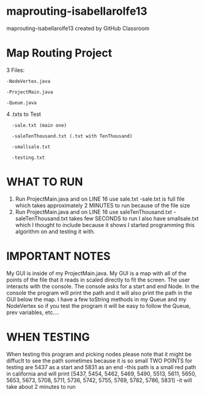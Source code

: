 # maprouting-isabellarolfe13
maprouting-isabellarolfe13 created by GitHub Classroom

# Map Routing Project
   3 Files:
   
    -NodeVertex.java
  
    -ProjectMain.java
    
    -Queue.java
    
   4 .txts to Test
   
      -sale.txt (main one)
      
      -saleTenThousand.txt (.txt with TenThousand)
      
      -smallsale.txt
      
      -testing.txt
      
# WHAT TO RUN
  1) Run ProjectMain.java and on LINE 16 use sale.txt
        -sale.txt is full file which takes approximately 2 MINUTES to run because of the file size
  2) Run ProjectMain.java and on LINE 16 use saleTenThousand.txt
        -saleTenThousand.txt takes few SECONDS to run
  I also have smallsale.txt which I thought to include because it shows I started programming this algorithm on and
  testing it with.
  
# IMPORTANT NOTES
 My GUI is inside of my ProjectMain.java. My GUI is a map with all of the points of the file that it reads in scaled directly to fit
 the screen. The user interacts with the console. The console asks for a start and end Node. In the console the program will print the 
 path and it will also print the path in the GUI below the map. I have a few toString methods in my Queue and my NodeVertex so if you 
 test the program it will be easy to follow the Queue, prev variables, etc....
# WHEN TESTING
  When testing this program and picking nodes please note that it might be diffuclt to see the path sometimes because it is so small
  TWO POINTS for testing are 5437 as a start and 5831 as an end
  -this path is a small red path in california and will print [5437, 5454, 5462, 5469, 5490, 5513, 5611, 5650, 5653, 5673, 5708, 5711, 5736, 5742, 5755, 5769, 5782, 5786, 5831]
  -it will take about 2 minutes to run
